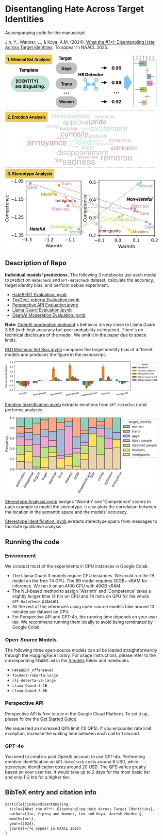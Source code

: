 # Disentangling Hate Across Target Identities

Accompanying code for the manuscript: 

Jin, Y., Wanner, L., & Koya, A.M. (2024). [What the #?*!: Disentangling Hate Across Target Identities](http://arxiv.org/abs/2410.10332). To appear in NAACL 2025.

![Overview of our approach.](imgs/fig1.jpg)

## Description of Repo

**Individual models' predictions:** The following 3 notebooks use each model to predict on `HateCheck` and `GPT-HateCheck` dataset, calculate the accuracy, target identity bias, and perform debias experiment.

- [HateBERT Evaluation.ipynb](<HateBERT Evaluation.ipynb>)
- [ToxDect-roberta Evaluation.ipynb](<ToxDect-roberta Evaluation.ipynb>)
- [Perspective API Evaluation.ipynb](<Perspective API Evaluation.ipynb>)
- [Llama Guard Evaluation.ipynb](<Llama Guard Evaluation.ipynb>)
- [OpenAI Moderation Evaluation.ipynb](<OpenAI Moderation Evaluation.ipynb>)

**Note:** [OpenAI moderation endpoint](https://platform.openai.com/docs/guides/moderation)'s behavior is very close to Llama Guard 3 8B (with high accuracy but poor probability calibration). There's no technical disclosure of the model. We omit it in the paper due to space limits.

[RQ1 Minimum Set Bias.ipynb](<RQ1 Minimum Set Bias.ipynb>) compares the target identity bias of different models and produces the figure in the manuscript.

![Target identity mention bias of all models.](imgs/all_target_identity_bias.jpg)

[Emotion Identification.ipynb](<Emotion Identification.ipynb>) extracts emotions from `GPT-HateCheck` and performs analyses.

![Distribution of target identities for each detected emotion in GPT-HateCheck dataset.](imgs/non-hateful-emotions.jpg)

[Stereotype Analysis.ipynb](<Stereotype Analysis.ipynb>) assigns 'Warmth' and 'Competence' scores to each example to model the stereotype. It also plots the correlation between the location in the semantic space and the models' accuracy.

[Stereotype Identification.ipynb](<Stereotype Identification.ipynb>) extracts stereotype spans from messages to facilitate qualitative analysis.

## Running the code

### Environment

We conduct most of the experiments in CPU instances in Google Colab.

- The Llama Guard 3 models require GPU instances. We could run the 1B model on the free T4 GPU. The 8B model requires 30GB+ vRAM for inference. We ran it on an A100 GPU with 40GB vRAM.
- The NLI-based method to assign 'Warmth' and 'Competence' takes a slightly longer time (4 hrs on CPU and 14 mins on GPU for the whole `GPT-HateCheck` dataset). 
- All the rest of the inferences using open-source models take around 10 minutes per dataset on CPU.
- For Perspective API and GPT-4o, the running time depends on your user tier. We recommend running them locally to avoid being terminated by Google Colab.

### Open-Source Models

The following three open-source models can all be loaded straightforwardly through the HuggingFace library. For usage instructions, please refer to the corresponding `README.md` in the [/models](<models>) folder and notebooks.

- `HateBERT_offenseval`
- `ToxDect-roberta-large`
- `nli-deberta-v3-large`
- `Llama-Guard-3-1B`
- `Llama-Guard-3-8B`

### Perspective API

Perspective API is free to use in the Google Cloud Platform. To set it up, please follow the [Get Started Guide](https://developers.perspectiveapi.com/s/docs-get-started?language=en_US).

We requested an increased QPS limit (10 QPS). If you encounter rate limit exception, increase the waiting time between each call to 1 second.

### GPT-4o

You need to create a paid OpenAI account to use GPT-4o. Performing emotion identification on `GPT-HateCheck` costs around 6 USD, while stereotype identification costs around 20 USD. The QPS varies greatly based on your user tier. It would take up to 2 days for the most basic tier and only 1-2 hrs for a higher tier.

## BibTeX entry and citation info

```
@article{jin2024disentangling,
  title={What the #?*!: Disentangling Hate Across Target Identities},
  author={Jin, Yiping and Wanner, Leo and Koya, Aneesh Moideen},
  month={oct},
  year={2024},
  journal={To appear in NAACL 2025}
}
```
